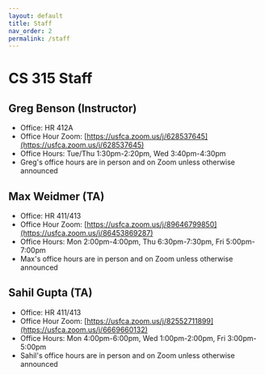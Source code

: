 ```yaml
---
layout: default
title: Staff
nav_order: 2
permalink: /staff
---
```


# CS 315 Staff

## Greg Benson (Instructor)
- Office: HR 412A
- Office Hour Zoom: [https://usfca.zoom.us/j/628537645](https://usfca.zoom.us/j/628537645)
- Office Hours: Tue/Thu 1:30pm-2:20pm, Wed 3:40pm-4:30pm
- Greg's office hours are in person and on Zoom unless otherwise announced

## Max Weidmer (TA)
- Office: HR 411/413
- Office Hour Zoom: [https://usfca.zoom.us/j/89646799850](https://usfca.zoom.us/j/86453869287)
- Office Hours: Mon 2:00pm-4:00pm, Thu 6:30pm-7:30pm, Fri 5:00pm-7:00pm
- Max's office hours are in person and on Zoom unless otherwise announced

## Sahil Gupta (TA)
- Office: HR 411/413
- Office Hour Zoom: [https://usfca.zoom.us/j/82552711899](https://usfca.zoom.us/j/6669660132)
- Office Hours: Mon 4:00pm-6:00pm, Wed 1:00pm-2:00pm, Fri 3:00pm-5:00pm
- Sahil's office hours are in person and on Zoom unless otherwise announced
